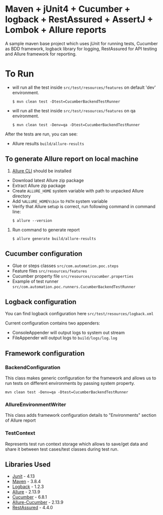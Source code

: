 # Maven + jUnit4 + Cucumber + logback + RestAssured + AssertJ + Lombok + Allure reports

A sample maven base project which uses jUnit for running tests, Cucumber as BDD framework, logback
library for logging, RestAssured for API testing and Allure framework for reporting.

# To Run

* will run all the test inside `src/test/resources/features` on default 'dev' environment.
  ```shell
  $ mvn clean test -Dtest=CucumberBackendTestRunner
  ```
* will run all the test inside `src/test/resources/features` on qa environment.
  ```shell
  $ mvn clean test -Denv=qa -Dtest=CucumberBackendTestRunner
  ```

After the tests are run, you can see:

* Allure results `build/allure-results`

## To generate Allure report on local machine
1. [Allure CLI](https://docs.qameta.io/allure/#_commandline) should be installed
  - Download latest Allure zip package
  - Extract Allure zip package
  - Create `ALLURE_HOME` system variable with path to unpacked Allure directory
  - Add `%ALLURE_HOME%\bin` to `PATH` system variable
  - Verify that Allure setup is correct, run following command in command line:
    ```shell
    $ allure --version
    ```
1. Run command to generate report
   ```shell
   $ allure generate build/allure-results
   ```

## Cucumber configuration

* Glue or steps classes `src/com.automation.poc.steps`
* Feature files `src/resources/features`
* Cucumber property file `src/resources/cucumber.properties`
* Example of test runner `src/com.automation.poc.runners.CucumberBackendTestRunner`

## Logback configuration

You can find logback configuration here `src/test/resources/logback.xml`

Current configuration contains two appenders:

* ConsoleAppender will output logs to system out stream
* FileAppender will output logs to `build/logs/log.log`

## Framework configuration

### BackendConfiguration

This class makes generic configuration for the framework and allows us to run tests on different
environments by passing system property.

`mvn clean test -Denv=qa -Dtest=CucumberBackendTestRunner`

### AllureEnvironmentWriter

This class adds framework configuration details to "Environments" section of Allure report

### TestContext

Represents test run context storage which allows to save/get data and share it between test
cases/test classes during test run.

## Libraries Used

* [Junit](https://junit.org/junit4/) - 4.13
* [Maven](https://maven.apache.org/) - 3.8.4
* [Logback](http://logback.qos.ch/manual/index.html) - 1.2.3
* [Allure](https://docs.qameta.io/allure/) - 2.13.9
* [Cucumber](https://cucumber.io/docs/cucumber/) - 6.8.1
* [Allure-Cucumber](https://docs.qameta.io/allure/#_cucumber_jvm) - 2.13.9
* [RestAssured](https://rest-assured.io/) - 4.4.0
